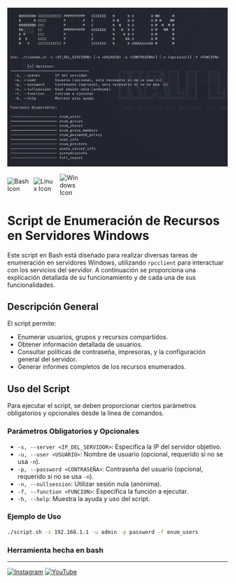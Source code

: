 ![imagen script](img/Captura%20de%20pantalla%202024-08-01%20134636.png)


<div style="display: flex; align-items: center;">
    <img src="https://upload.wikimedia.org/wikipedia/commons/thumb/8/82/Gnu-bash-logo.svg/1200px-Gnu-bash-logo.svg.png" alt="Bash Icon" width="50" style="margin-right: 10px;"/>
    <img src="https://upload.wikimedia.org/wikipedia/commons/a/af/Tux.png" alt="Linux Icon" width="50" style="margin-right: 10px;"/>
    <img src="https://cdn-icons-png.flaticon.com/512/732/732225.png" alt="Windows Icon" width="50" style="margin-right: 10px;"/>
</div>


# Script de Enumeración de Recursos en Servidores Windows

Este script en Bash está diseñado para realizar diversas tareas de enumeración en servidores Windows, utilizando `rpcclient` para interactuar con los servicios del servidor. A continuación se proporciona una explicación detallada de su funcionamiento y de cada una de sus funcionalidades.

## Descripción General

El script permite:
- Enumerar usuarios, grupos y recursos compartidos.
- Obtener información detallada de usuarios.
- Consultar políticas de contraseña, impresoras, y la configuración general del servidor.
- Generar informes completos de los recursos enumerados.

## Uso del Script

Para ejecutar el script, se deben proporcionar ciertos parámetros obligatorios y opcionales desde la línea de comandos.

### Parámetros Obligatorios y Opcionales

- `-s, --server <IP_DEL_SERVIDOR>`: Especifica la IP del servidor objetivo.
- `-u, --user <USUARIO>`: Nombre de usuario (opcional, requerido si no se usa `-n`).
- `-p, --password <CONTRASEÑA>`: Contraseña del usuario (opcional, requerido si no se usa `-n`).
- `-n, --nullsession`: Utilizar sesión nula (anónima).
- `-f, --function <FUNCION>`: Especifica la función a ejecutar.
- `-h, --help`: Muestra la ayuda y uso del script.

### Ejemplo de Uso

```bash
./script.sh -s 192.168.1.1 -u admin -p password -f enum_users
```




### Herramienta hecha en bash 
---



[![Instagram](https://img.shields.io/badge/Instagram-E4405F?style=for-the-badge&logo=instagram&logoColor=white)](https://www.instagram.com/i_100_user/)
[![YouTube](https://img.shields.io/badge/YouTube-FF0000?style=for-the-badge&logo=youtube&logoColor=white)](https://www.youtube.com/@User_user-lv4jh)


